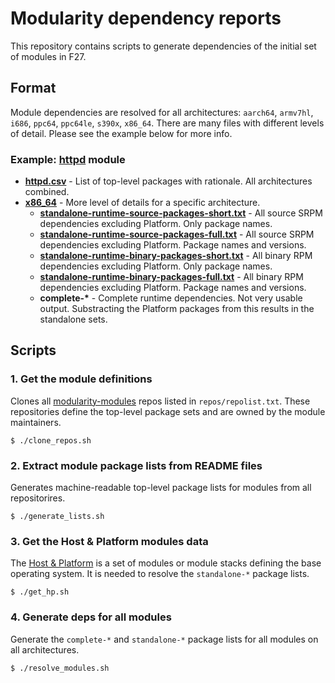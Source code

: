 # Modularity dependency reports

This repository contains scripts to generate dependencies of the initial set of modules in F27.

## Format

Module dependencies are resolved for all architectures: `aarch64`, `armv7hl`, `i686`, `ppc64`, `ppc64le`, `s390x`, `x86_64`. There are many files with different levels of detail. Please see the example below for more info.

### Example: [httpd](modules/httpd) module

  * [**httpd.csv**](modules/httpd/httpd.csv) - List of top-level packages with rationale. All architectures combined.
  * [**x86_64**](modules/httpd/x86_64) - More level of details for a specific architecture.
    * [**standalone-runtime-source-packages-short.txt**](modules/httpd/x86_64/standalone-runtime-source-packages-short.txt) - All source SRPM dependencies excluding Platform. Only package names.
    * [**standalone-runtime-source-packages-full.txt**](modules/httpd/x86_64/standalone-runtime-source-packages-short.txt) - All source SRPM dependencies excluding Platform. Package names and versions.
    * [**standalone-runtime-binary-packages-short.txt**](modules/httpd/x86_64/standalone-runtime-source-packages-short.txt) - All binary RPM dependencies excluding Platform. Only package names.
    * [**standalone-runtime-binary-packages-full.txt**](modules/httpd/x86_64/standalone-runtime-source-packages-short.txt) - All binary RPM dependencies excluding Platform. Package names and versions.
    * **complete-\*** - Complete runtime dependencies. Not very usable output. Substracting the Platform packages from this results in the standalone sets.

## Scripts

### 1. Get the module definitions

Clones all [modularity-modules](https://github.com/modularity-modules) repos listed in `repos/repolist.txt`. These repositories define the top-level package sets and are owned by the module maintainers.

```
$ ./clone_repos.sh
```

### 2. Extract module package lists from README files

Generates machine-readable top-level package lists for modules from all repositorires.

```
$ ./generate_lists.sh
```

### 3. Get the Host & Platform modules data

The [Host & Platform](https://github.com/fedora-modularity/hp) is a set of modules or module stacks defining the base operating system. It is needed to resolve the `standalone-*` package lists.

```
$ ./get_hp.sh
```

### 4. Generate deps for all modules

Generate the `complete-*` and `standalone-*` package lists for all modules on all architectures. 

```
$ ./resolve_modules.sh
```
